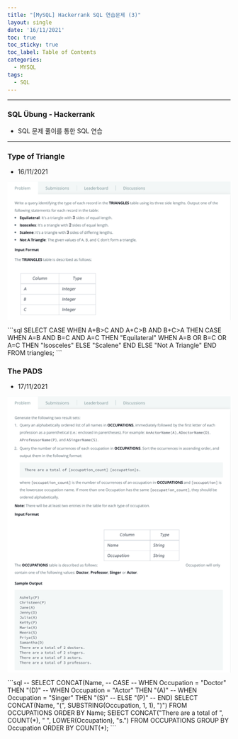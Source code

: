```yaml
---
title: "[MySQL] Hackerrank SQL 연습문제 (3)"
layout: single
date: '16/11/2021'
toc: true
toc_sticky: true
toc_label: Table of Contents
categories:
  - MYSQL
tags:
  - SQL
---
```


---
### SQL Übung - Hackerrank
* SQL 문제 풀이를 통한 SQL 연습

---

### Type of Triangle
* 16/11/2021
<p align="center">
    <img src="/img/data_engineering/sql/hackerrank_sql21.png" align="center">
</p>
```sql
SELECT 
    CASE 
        WHEN A+B>C AND A+C>B AND B+C>A
        THEN
            CASE 
                WHEN A=B AND B=C AND A=C 
                    THEN "Equilateral"
                WHEN A=B OR B=C OR A=C 
                    THEN "Isosceles"
                ELSE "Scalene"
            END
        ELSE "Not A Triangle"
    END
FROM triangles;
```

### The PADS
* 17/11/2021
<p align="center">
    <img src="/img/data_engineering/sql/hackerrank_sql22_1.png" align="center">
    <img src="/img/data_engineering/sql/hackerrank_sql22_2.png" align="center">
    <img src="/img/data_engineering/sql/hackerrank_sql22_3.png" align="center">
</p>
```sql
-- SELECT CONCAT(Name,
--     CASE 
--         WHEN Occupation = "Doctor" THEN "(D)"
--         WHEN Occupation = "Actor" THEN "(A)"
--         WHEN Occupation = "Singer" THEN "(S)"
--         ELSE "(P)" 
--         END)
SELECT CONCAT(Name, "(", SUBSTRING(Occupation, 1, 1), ")")
FROM OCCUPATIONS
ORDER BY Name;
SElECT CONCAT("There are a total of ", COUNT(*), " ", LOWER(Occupation), "s.")
FROM OCCUPATIONS
GROUP BY Occupation
ORDER BY COUNT(*);
```